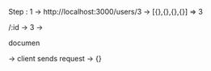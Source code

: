 Step : 1 -> http://localhost:3000/users/3 -> [{},{},{},{}] => 3

/:id -> 3 -> 

documen


-> client sends request -> {}